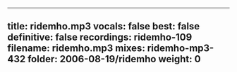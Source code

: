 
---
title: ridemho.mp3
vocals: false
best: false
definitive: false
recordings: ridemho-109
filename: ridemho.mp3
mixes: ridemho-mp3-432
folder: 2006-08-19/ridemho
weight: 0
---
